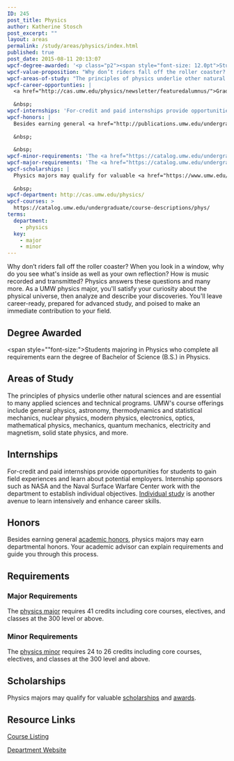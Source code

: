 ```yaml
---
ID: 245
post_title: Physics
author: Katherine Stosch
post_excerpt: ""
layout: areas
permalink: /study/areas/physics/index.html
published: true
post_date: 2015-08-11 20:13:07
wpcf-degree-awarded: '<p class="p2"><span style="font-size: 12.0pt">Students majoring in Physics who complete all requirements earn the degree of Bachelor of Science (B.S.) in Physics.</span></p>'
wpcf-value-proposition: "Why don’t riders fall off the roller coaster? When you look in a window, why do you see what's inside as well as your own reflection? How is music recorded and transmitted? Physics answers these questions and many more. As a UMW physics major, you'll satisfy your curiosity about the physical universe, then analyze and describe your discoveries. You'll leave career-ready, prepared for advanced study, and poised to make an immediate contribution to your field."
wpcf-areas-of-study: "The principles of physics underlie other natural sciences and are essential to many applied sciences and technical programs. UMW's course offerings include general physics, astronomy, thermodynamics and statistical mechanics, nuclear physics, modern physics, electronics, optics, mathematical physics, mechanics, quantum mechanics, electricity and magnetism, solid state physics, and more."
wpcf-career-opportunties: |
  <a href="http://cas.umw.edu/physics/newsletter/featuredalumnus/">Graduates in physics</a> establish careers as researchers, educators, and engineers in such fields as acoustics, astronomy, astrophysics, atomic physics, biophysics, chemical physics, fluid dynamics, geophysics, low-temperature physics, medical physics, materials science, nuclear physics, optics, particle physics, plasma physics, solid state physics, spectroscopy, and vacuum physics.
  
  &nbsp;
wpcf-internships: 'For-credit and paid internships provide opportunities for students to gain field experiences and learn about potential employers. Internship sponsors such as NASA and the Naval Surface Warfare Center work with the department to establish individual objectives. <a href="http://cas.umw.edu/physics/individual-study/">Individual study</a> is another avenue to learn intensively and enhance career skills.'
wpcf-honors: |
  Besides earning general <a href="http://publications.umw.edu/undergraduatecatalog/academic_policies/honors/">academic honors</a>, physics majors may earn departmental honors. Your academic advisor can explain requirements and guide you through this process.
  
  &nbsp;
  
  &nbsp;
wpcf-minor-requirements: 'The <a href="https://catalog.umw.edu/undergraduate/minors/physics/#requirementstext">physics minor</a> requires 24 to 26 credits including core courses, electives, and classes at the 300 level and above.'
wpcf-major-requirements: 'The <a href="https://catalog.umw.edu/undergraduate/majors/physics/#requirementstext/">physics major</a> requires 41 credits including core courses, electives, and classes at the 300 level or above.'
wpcf-scholarships: |
  Physics majors may qualify for valuable <a href="https://www.umw.edu/financialaid/types/scholarship-opportunities/">scholarships</a> and <a href="http://cas.umw.edu/physics/newsletter/awards/">awards</a>.
  
  &nbsp;
wpcf-department: http://cas.umw.edu/physics/
wpcf-courses: >
  https://catalog.umw.edu/undergraduate/course-descriptions/phys/
terms:
  department:
    - physics
  key:
    - major
    - minor
---
```


<!-- Types Custom Fields: -->

<!-- value-proposition -->
Why don’t riders fall off the roller coaster? When you look in a window, why do you see what\'s inside as well as your own reflection? How is music recorded and transmitted? Physics answers these questions and many more. As a UMW physics major, you\'ll satisfy your curiosity about the physical universe, then analyze and describe your discoveries. You\'ll leave career-ready, prepared for advanced study, and poised to make an immediate contribution to your field.
<!-- End value-proposition -->

<!-- degree-awarded -->
## Degree Awarded
<span style=""font-size:">Students majoring in Physics who complete all requirements earn the degree of Bachelor of Science (B.S.) in Physics.</span>
<!-- End degree-awarded -->
<!-- areas-of-study -->
## Areas of Study
The principles of physics underlie other natural sciences and are essential to many applied sciences and technical programs. UMW\'s course offerings include general physics, astronomy, thermodynamics and statistical mechanics, nuclear physics, modern physics, electronics, optics, mathematical physics, mechanics, quantum mechanics, electricity and magnetism, solid state physics, and more.
<!-- End areas-of-study -->

<!-- internships -->
## Internships
For-credit and paid internships provide opportunities for students to gain field experiences and learn about potential employers. Internship sponsors such as NASA and the Naval Surface Warfare Center work with the department to establish individual objectives. [Individual study]("http://cas.umw.edu/physics/individual-study/") is another avenue to learn intensively and enhance career skills.
<!-- End internships -->

<!-- honors -->
## Honors
Besides earning general [academic honors]("http://publications.umw.edu/undergraduatecatalog/academic_policies/honors/"), physics majors may earn departmental honors. Your academic advisor can explain requirements and guide you through this process.
<!-- End honors -->

<!-- requirements -->
## Requirements

<!-- major-requirements -->
### Major Requirements
The [physics major]("https://catalog.umw.edu/undergraduate/majors/physics/#requirementstext/") requires 41 credits including core courses, electives, and classes at the 300 level or above.
<!-- End major-requirements -->

<!-- minor-requirements -->
### Minor Requirements
The [physics minor]("https://catalog.umw.edu/undergraduate/minors/physics/#requirementstext") requires 24 to 26 credits including core courses, electives, and classes at the 300 level and above.
<!-- End minor-requirements -->

<!-- End requirements -->

<!-- scholarships -->
## Scholarships
Physics majors may qualify for valuable [scholarships]("https://www.umw.edu/financialaid/types/scholarship-opportunities/") and [awards]("http://cas.umw.edu/physics/newsletter/awards/").
<!-- End scholarships -->

<!-- resource-links -->
## Resource Links

<!-- courses -->
[Course Listing](https://catalog.umw.edu/undergraduate/course-descriptions/phys/)

<!-- End courses -->


<!-- department -->
[Department Website](http://cas.umw.edu/physics/)

<!-- End department -->

<!-- End resource-links -->

<!-- End Types Custom Fields -->